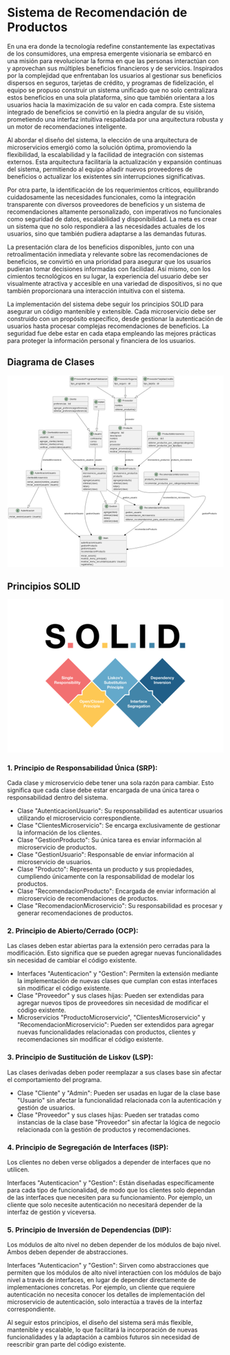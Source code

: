 # Sistema de Recomendación de Productos

En una era donde la tecnología redefine constantemente las expectativas de los consumidores, una empresa emergente visionaria se embarcó en una misión para revolucionar la forma en que las personas interactúan con y aprovechan sus múltiples beneficios financieros y de servicios. Inspirados por la complejidad que enfrentaban los usuarios al gestionar sus beneficios dispersos en seguros, tarjetas de crédito, y programas de fidelización, el equipo se propuso construir un sistema unificado que no solo centralizara estos beneficios en una sola plataforma, sino que también orientara a los usuarios hacia la maximización de su valor en cada compra. Este sistema integrado de beneficios se convirtió en la piedra angular de su visión, prometiendo una interfaz intuitiva respaldada por una arquitectura robusta y un motor de recomendaciones inteligente.

Al abordar el diseño del sistema, la elección de una arquitectura de microservicios emergió como la solución óptima, promoviendo la flexibilidad, la escalabilidad y la facilidad de integración con sistemas externos. Esta arquitectura facilitaría la actualización y expansión continuas del sistema, permitiendo al equipo añadir nuevos proveedores de beneficios o actualizar los existentes sin interrupciones significativas.

Por otra parte, la identificación de los requerimientos críticos, equilibrando cuidadosamente las necesidades funcionales, como la integración transparente con diversos proveedores de beneficios y un sistema de recomendaciones altamente personalizado, con imperativos no funcionales como seguridad de datos, escalabilidad y disponibilidad. La meta es crear un sistema que no solo respondiera a las necesidades actuales de los usuarios, sino que también pudiera adaptarse a las demandas futuras.

La presentación clara de los beneficios disponibles, junto con una retroalimentación inmediata y relevante sobre las recomendaciones de beneficios, se convirtió en una prioridad para asegurar que los usuarios pudieran tomar decisiones informadas con facilidad. Así mismo, con los cimientos tecnológicos en su lugar, la experiencia del usuario debe ser visualmente atractiva y accesible en una variedad de dispositivos, si no que también proporcionara una interacción intuitiva con el sistema.

La implementación del sistema debe seguir los principios SOLID para asegurar un código mantenible y extensible. Cada microservicio debe ser construido con un propósito específico, desde gestionar la autenticación de usuarios hasta procesar complejas recomendaciones de beneficios. La seguridad fue debe estar en cada etapa empleando las mejores prácticas para proteger la información personal y financiera de los usuarios.

## Diagrama de Clases
[![diagrama de clases](https://github.com/Jesus-Caballero-Cartuistes/Parcial-1/blob/master/classes.png "diagrama de clases")](https://github.com/Jesus-Caballero-Cartuistes/Parcial-1/blob/master/classes.png "diagrama de clases")


##  Principios SOLID
[![solid](https://github.com/Jesus-Caballero-Cartuistes/Parcial-1/blob/master/img.png "solid")](https://github.com/Jesus-Caballero-Cartuistes/Parcial-1/blob/master/img.png "solid")


### 1. Principio de Responsabilidad Única (SRP):
Cada clase y microservicio debe tener una sola razón para cambiar. Esto significa que cada clase debe estar encargada de una única tarea o responsabilidad dentro del sistema.

- Clase "AutenticacionUsuario": Su responsabilidad es autenticar usuarios utilizando el microservicio correspondiente.
- Clase "ClientesMicroservicio": Se encarga exclusivamente de gestionar la información de los clientes.
- Clase "GestionProducto": Su única tarea es enviar información al microservicio de productos.
- Clase "GestionUsuario": Responsable de enviar información al microservicio de usuarios.
- Clase "Producto": Representa un producto y sus propiedades, cumpliendo únicamente con la responsabilidad de modelar los productos.
- Clase "RecomendacionProducto": Encargada de enviar información al microservicio de recomendaciones de productos.
- Clase "RecomendacionMicroservicio": Su responsabilidad es procesar y generar recomendaciones de productos.
### 2. Principio de Abierto/Cerrado (OCP):
Las clases deben estar abiertas para la extensión pero cerradas para la modificación. Esto significa que se pueden agregar nuevas funcionalidades sin necesidad de cambiar el código existente.

- Interfaces "Autenticacion" y "Gestion": Permiten la extensión mediante la implementación de nuevas clases que cumplan con estas interfaces sin modificar el código existente.
- Clase "Proveedor" y sus clases hijas: Pueden ser extendidas para agregar nuevos tipos de proveedores sin necesidad de modificar el código existente.
- Microservicios "ProductoMicroservicio", "ClientesMicroservicio" y "RecomendacionMicroservicio": Pueden ser extendidos para agregar nuevas funcionalidades relacionadas con productos, clientes y recomendaciones sin modificar el código existente.
### 3. Principio de Sustitución de Liskov (LSP):
Las clases derivadas deben poder reemplazar a sus clases base sin afectar el comportamiento del programa.

- Clase "Cliente" y "Admin": Pueden ser usadas en lugar de la clase base "Usuario" sin afectar la funcionalidad relacionada con la autenticación y gestión de usuarios.
- Clase "Proveedor" y sus clases hijas: Pueden ser tratadas como instancias de la clase base "Proveedor" sin afectar la lógica de negocio relacionada con la gestión de productos y recomendaciones.
### 4. Principio de Segregación de Interfaces (ISP):
Los clientes no deben verse obligados a depender de interfaces que no utilicen.

Interfaces "Autenticacion" y "Gestion": Están diseñadas específicamente para cada tipo de funcionalidad, de modo que los clientes solo dependan de las interfaces que necesiten para su funcionamiento. Por ejemplo, un cliente que solo necesite autenticación no necesitará depender de la interfaz de gestión y viceversa.
### 5. Principio de Inversión de Dependencias (DIP):
Los módulos de alto nivel no deben depender de los módulos de bajo nivel. Ambos deben depender de abstracciones.

Interfaces "Autenticacion" y "Gestion": Sirven como abstracciones que permiten que los módulos de alto nivel interactúen con los módulos de bajo nivel a través de interfaces, en lugar de depender directamente de implementaciones concretas. Por ejemplo, un cliente que requiere autenticación no necesita conocer los detalles de implementación del microservicio de autenticación, solo interactúa a través de la interfaz correspondiente.

Al seguir estos principios, el diseño del sistema será más flexible, mantenible y escalable, lo que facilitará la incorporación de nuevas funcionalidades y la adaptación a cambios futuros sin necesidad de reescribir gran parte del código existente.
